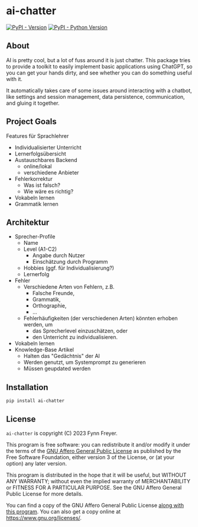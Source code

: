 # ai-chatter

[![PyPI - Version](https://img.shields.io/pypi/v/ai-chatter.svg)](https://pypi.org/project/ai-chatter)
[![PyPI - Python Version](https://img.shields.io/pypi/pyversions/ai-chatter.svg)](https://pypi.org/project/ai-chatter)

## About

AI is pretty cool, but a lot of fuss around it is just chatter.
This package tries to provide a toolkit to easily implement basic applications using ChatGPT,
so you can get your hands dirty, and see whether you can do something useful with it.

It automatically takes care of some issues around interacting with a chatbot,
like settings and session management, data persistence, communication, and gluing it together.

## Project Goals

Features für Sprachlehrer

- Individualisierter Unterricht
- Lernerfolgsübersicht
- Austauschbares Backend
  - online/lokal
  - verschiedene Anbieter
- Fehlerkorrektur
  - Was ist falsch?
  - Wie wäre es richtig?
- Vokabeln lernen
- Grammatik lernen

## Architektur

- Sprecher-Profile
  - Name
  - Level (A1-C2)
    - Angabe durch Nutzer
    - Einschätzung durch Programm
  - Hobbies (ggf. für Individualisierung?)
  - Lernerfolg
- Fehler
  - Verschiedene Arten von Fehlern, z.B.
    - Falsche Freunde,
    - Grammatik,
    - Orthographie,
    - ...
  - Fehlerhäufigkeiten (der verschiedenen Arten) könnten erhoben werden, um
    - das Sprecherlevel einzuschätzen, oder
    - den Unterricht zu individualisieren.
- Vokabeln lernen
- Knowledge-Base Artikel
  - Halten das "Gedächtnis" der AI
  - Werden genutzt, um Systemprompt zu generieren
  - Müssen geupdated werden

## Installation

```console
pip install ai-chatter
```

## License

`ai-chatter` is copyright (C) 2023 Fynn Freyer.

This program is free software: you can redistribute it and/or modify it under the terms of the [GNU Affero General Public License](https://spdx.org/licenses/AGPL-3.0-or-later.html) as published by the Free Software Foundation, either version 3 of the License, or (at your option) any later version.

This program is distributed in the hope that it will be useful, but WITHOUT ANY WARRANTY; without even the implied warranty of MERCHANTABILITY or FITNESS FOR A PARTICULAR PURPOSE.
See the GNU Affero General Public License for more details.

You can find a copy of the GNU Affero General Public License [along with this program](https://github.com/FynnFreyer/ai-chatter/blob/main/LICENSE.txt).
You can also get a copy online at <https://www.gnu.org/licenses/>.
